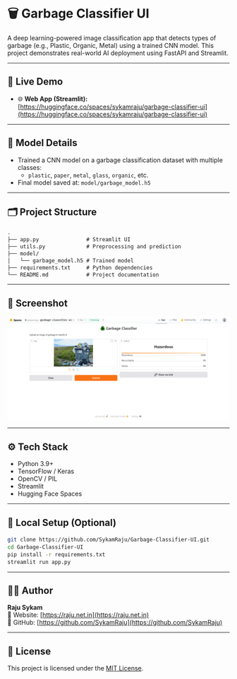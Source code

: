 # 🗑️ Garbage Classifier UI

A deep learning-powered image classification app that detects types of garbage (e.g., Plastic, Organic, Metal) using a trained CNN model. This project demonstrates real-world AI deployment using FastAPI and Streamlit.

---

## 🚀 Live Demo

- 🌐 **Web App (Streamlit):** [https://huggingface.co/spaces/sykamraju/garbage-classifier-ui](https://huggingface.co/spaces/sykamraju/garbage-classifier-ui)

---

## 🧠 Model Details

- Trained a CNN model on a garbage classification dataset with multiple classes:
  - `plastic`, `paper`, `metal`, `glass`, `organic`, etc.
- Final model saved at: `model/garbage_model.h5`

---

## 🗂️ Project Structure

```
.
├── app.py               # Streamlit UI
├── utils.py             # Preprocessing and prediction
├── model/
│   └── garbage_model.h5 # Trained model
├── requirements.txt     # Python dependencies
└── README.md            # Project documentation
```

---

## 📸 Screenshot

![Streamlit App Screenshot](https://raw.githubusercontent.com/SykamRaju/ImageClassify-MLApp/refs/heads/main/app/static/screenshot.png)

---

## ⚙️ Tech Stack

- Python 3.9+
- TensorFlow / Keras
- OpenCV / PIL
- Streamlit
- Hugging Face Spaces

---

## 🧪 Local Setup (Optional)

```bash
git clone https://github.com/SykamRaju/Garbage-Classifier-UI.git
cd Garbage-Classifier-UI
pip install -r requirements.txt
streamlit run app.py
```

---

## 👨‍💻 Author

**Raju Sykam**  
🔗 Website: [https://raju.net.in](https://raju.net.in)  
🔗 GitHub: [https://github.com/SykamRaju](https://github.com/SykamRaju)

---

## 📄 License

This project is licensed under the [MIT License](LICENSE).
